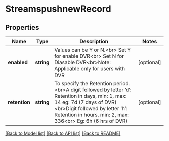 # StreamspushnewRecord

## Properties
Name | Type | Description | Notes
------------ | ------------- | ------------- | -------------
**enabled** | **string** | Values can be Y or N.&lt;br&gt; Set Y for enable DVR&lt;br&gt; Set N for Diasable DVR&lt;br&gt;Note: Applicable only for users with DVR | [optional] 
**retention** | **string** | To specify the Retention period.&lt;br&gt;A digit followed by letter ‘d’: Retention in days, min: 1, max: 14 eg: 7d (7 days of DVR)  &lt;br&gt;Digit followed by letter ‘h’: Retention in hours, min: 2, max: 336&lt;br&gt; Eg: 6h (6 hrs of DVR) | [optional] 

[[Back to Model list]](../README.md#documentation-for-models) [[Back to API list]](../README.md#documentation-for-api-endpoints) [[Back to README]](../README.md)

